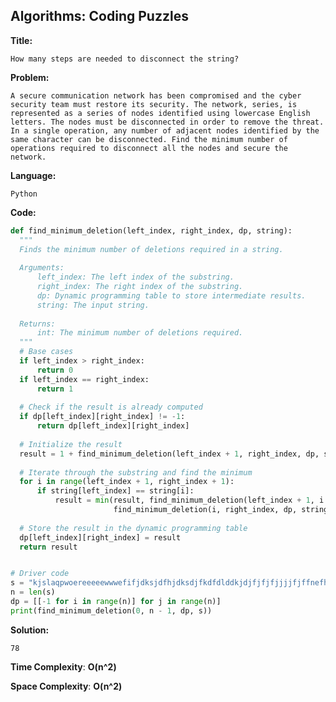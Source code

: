## Algorithms: Coding Puzzles
**Title:**      

    How many steps are needed to disconnect the string?

**Problem:**      

    A secure communication network has been compromised and the cyber security team must restore its security. The network, series, is represented as a series of nodes identified using lowercase English letters. The nodes must be disconnected in order to remove the threat. In a single operation, any number of adjacent nodes identified by the same character can be disconnected. Find the minimum number of operations required to disconnect all the nodes and secure the network.

**Language:**   
                
    Python

**Code:**     
```python
def find_minimum_deletion(left_index, right_index, dp, string):
  """
  Finds the minimum number of deletions required in a string.
  
  Arguments:
      left_index: The left index of the substring.
      right_index: The right index of the substring.
      dp: Dynamic programming table to store intermediate results.
      string: The input string.
  
  Returns:
      int: The minimum number of deletions required.
  """
  # Base cases
  if left_index > right_index:
      return 0
  if left_index == right_index:
      return 1
  
  # Check if the result is already computed
  if dp[left_index][right_index] != -1:
      return dp[left_index][right_index]
  
  # Initialize the result
  result = 1 + find_minimum_deletion(left_index + 1, right_index, dp, string)
  
  # Iterate through the substring and find the minimum
  for i in range(left_index + 1, right_index + 1):
      if string[left_index] == string[i]:
          result = min(result, find_minimum_deletion(left_index + 1, i - 1, dp, string) +
                       find_minimum_deletion(i, right_index, dp, string))
  
  # Store the result in the dynamic programming table
  dp[left_index][right_index] = result
  return result


# Driver code
s = "kjslaqpwoereeeeewwwefifjdksjdfhjdksdjfkdfdlddkjdjfjfjfjjjjfjffnefhkjgefkgjefkjgkefjekihutrieruhigtefhgbjkkkknbmssdsdsfdvneurghiueor"
n = len(s)
dp = [[-1 for i in range(n)] for j in range(n)]
print(find_minimum_deletion(0, n - 1, dp, s))         
```
 
 **Solution:** 
 
    78
    
**Time Complexity**: **O(n^2)**

**Space Complexity**: **O(n^2)**
